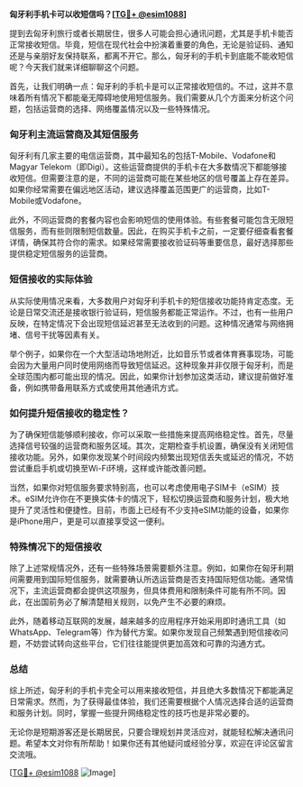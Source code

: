 **匈牙利手机卡可以收短信吗？[[TG💪+ @esim1088](https://t.me/s/esim1088)]**

提到去匈牙利旅行或者长期居住，很多人可能会担心通讯问题，尤其是手机卡能否正常接收短信。毕竟，短信在现代社会中扮演着重要的角色，无论是验证码、通知还是与亲朋好友保持联系，都离不开它。那么，匈牙利的手机卡到底能不能收短信呢？今天我们就来详细聊聊这个问题。

首先，让我们明确一点：匈牙利的手机卡是可以正常接收短信的。不过，这并不意味着所有情况下都能毫无障碍地使用短信服务。我们需要从几个方面来分析这个问题，包括运营商的选择、网络覆盖情况以及一些特殊情况。

### 匈牙利主流运营商及其短信服务

匈牙利有几家主要的电信运营商，其中最知名的包括T-Mobile、Vodafone和Magyar Telekom（即Digi）。这些运营商提供的手机卡在大多数情况下都能够接收短信。但需要注意的是，不同的运营商可能在某些地区的信号覆盖上存在差异。如果你经常需要在偏远地区活动，建议选择覆盖范围更广的运营商，比如T-Mobile或Vodafone。

此外，不同运营商的套餐内容也会影响短信的使用体验。有些套餐可能包含无限短信服务，而有些则限制短信数量。因此，在购买手机卡之前，一定要仔细查看套餐详情，确保其符合你的需求。如果经常需要接收验证码等重要信息，最好选择那些提供稳定短信服务的运营商。

### 短信接收的实际体验

从实际使用情况来看，大多数用户对匈牙利手机卡的短信接收功能持肯定态度。无论是日常交流还是接收银行验证码，短信服务都能正常运作。不过，也有一些用户反映，在特定情况下会出现短信延迟甚至无法收到的问题。这种情况通常与网络拥堵、信号干扰等因素有关。

举个例子，如果你在一个大型活动场地附近，比如音乐节或者体育赛事现场，可能会因为大量用户同时使用网络而导致短信延迟。这种现象并非仅限于匈牙利，而是全球范围内都可能出现的情况。因此，如果你计划参加这类活动，建议提前做好准备，例如携带备用联系方式或使用其他通讯方式。

### 如何提升短信接收的稳定性？

为了确保短信能够顺利接收，你可以采取一些措施来提高网络稳定性。首先，尽量选择信号较强的运营商和服务区域。其次，定期检查手机设置，确保没有关闭短信接收功能。另外，如果你发现某个时间段内频繁出现短信丢失或延迟的情况，不妨尝试重启手机或切换至Wi-Fi环境，这样或许能改善问题。

当然，如果你对短信服务要求特别高，也可以考虑使用电子SIM卡（eSIM）技术。eSIM允许你在不更换实体卡的情况下，轻松切换运营商和服务计划，极大地提升了灵活性和便捷性。目前，市面上已经有不少支持eSIM功能的设备，如果你是iPhone用户，更是可以直接享受这一便利。

### 特殊情况下的短信接收

除了上述常规情况外，还有一些特殊场景需要额外注意。例如，如果你在匈牙利期间需要用到国际短信服务，就需要确认所选运营商是否支持国际短信功能。通常情况下，主流运营商都会提供这项服务，但具体费用和限制条件可能有所不同。因此，在出国前务必了解清楚相关规则，以免产生不必要的麻烦。

此外，随着移动互联网的发展，越来越多的应用程序开始采用即时通讯工具（如WhatsApp、Telegram等）作为替代方案。如果你发现自己频繁遇到短信接收问题，不妨尝试转向这些平台，它们往往能提供更加高效和可靠的沟通方式。

### 总结

综上所述，匈牙利的手机卡完全可以用来接收短信，并且绝大多数情况下都能满足日常需求。然而，为了获得最佳体验，我们还需要根据个人情况选择合适的运营商和服务计划。同时，掌握一些提升网络稳定性的技巧也是非常必要的。

无论你是短期游客还是长期居民，只要合理规划并灵活应对，就能轻松解决通讯问题。希望本文对你有所帮助！如果你还有其他疑问或经验分享，欢迎在评论区留言交流哦。

[[TG💪+ @esim1088](https://t.me/s/esim1088) ![Image](https://i.postimg.cc/4NQfJmqS/Snipaste-2025-05-13-00-14-12.png)]